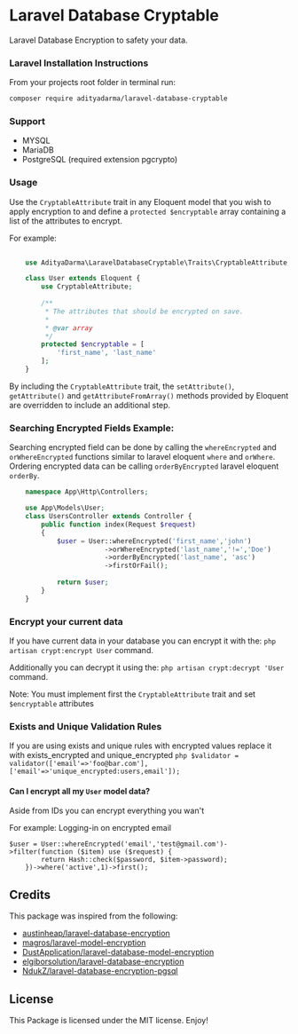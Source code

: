 # Laravel Database Cryptable
Laravel Database Encryption to safety your data.

### Laravel Installation Instructions
From your projects root folder in terminal run:

   ```bash
   composer require adityadarma/laravel-database-cryptable
   ```

### Support
- MYSQL
- MariaDB
- PostgreSQL (required extension pgcrypto)

### Usage

Use the `CryptableAttribute` trait in any Eloquent model that you wish to apply encryption
to and define a `protected $encryptable` array containing a list of the attributes to encrypt.

For example:

```php
    
    use AdityaDarma\LaravelDatabaseCryptable\Traits\CryptableAttribute;

    class User extends Eloquent {
        use CryptableAttribute;
       
        /**
         * The attributes that should be encrypted on save.
         *
         * @var array
         */
        protected $encryptable = [
            'first_name', 'last_name'
        ];
    }
```

By including the `CryptableAttribute` trait, the `setAttribute()`, `getAttribute()` and `getAttributeFromArray()`
methods provided by Eloquent are overridden to include an additional step.

### Searching Encrypted Fields Example:
Searching encrypted field can be done by calling the `whereEncrypted` and `orWhereEncrypted` functions
similar to laravel eloquent `where` and `orWhere`. Ordering encrypted data can be calling `orderByEncrypted` laravel eloquent `orderBy`.


```php
    namespace App\Http\Controllers;

    use App\Models\User;
    class UsersController extends Controller {
        public function index(Request $request)
        {
            $user = User::whereEncrypted('first_name','john')
                        ->orWhereEncrypted('last_name','!=','Doe')
                        ->orderByEncrypted('last_name', 'asc')
                        ->firstOrFail();
            
            return $user;
        }
    }
```

### Encrypt your current data
 If you have current data in your database you can encrypt it with the: 
    `php artisan crypt:encrypt User` command.
    
 Additionally you can decrypt it using the:
    `php artisan crypt:decrypt 'User` command.

 Note: You must implement first the `CryptableAttribute` trait and set `$encryptable` attributes

### Exists and Unique Validation Rules
 If you are using exists and unique rules with encrypted values replace it with exists_encrypted and unique_encrypted 
    ```php
      $validator = validator(['email'=>'foo@bar.com'], ['email'=>'unique_encrypted:users,email']);
    ```

#### Can I encrypt all my `User` model data?
Aside from IDs you can encrypt everything you wan't

For example:
Logging-in on encrypted email
```
$user = User::whereEncrypted('email','test@gmail.com')->filter(function ($item) use ($request) {
        return Hash::check($password, $item->password);
    })->where('active',1)->first();
```

## Credits
This package was inspired from the following:
 - [austinheap/laravel-database-encryption](https://github.com/austinheap/laravel-database-encryption)
 - [magros/laravel-model-encryption](https://github.com/magros/laravel-model-encryption)
 - [DustApplication/laravel-database-model-encryption](https://github.com/DustApplication/laravel-database-model-encryption.git)
 - [elgiborsolution/laravel-database-encryption](https://github.com/elgiborsolution/laravel-database-encryption)
 - [NdukZ/laravel-database-encryption-pgsql](https://github.com/NdukZ/laravel-database-encryption-pgsql)

## License

This Package is licensed under the MIT license. Enjoy!
